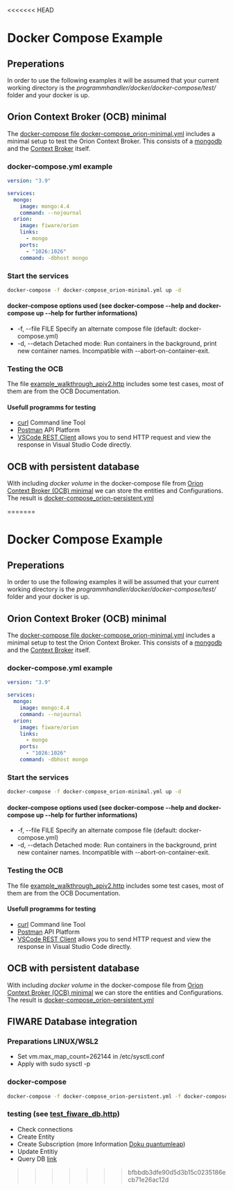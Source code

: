 <<<<<<< HEAD
# Docker Compose Example
## Preperations
In order to use the following examples it will be assumed that your current working directory is the *programmhandler/docker/docker-compose/test/* folder and your docker is up. 

## Orion Context Broker (OCB) minimal

The [docker-compose file docker-compose_orion-minimal.yml](docker-compose_orion-minimal.yml) includes a minimal setup to test the Orion Context Broker. This consists of a [mongodb](https://www.mongodb.com/) and the [Context Broker](https://fiware-orion.readthedocs.io/en/master/) itself.

### docker-compose.yml example
```yaml
version: "3.9"

services:
  mongo:
    image: mongo:4.4
    command: --nojournal
  orion:
    image: fiware/orion
    links:
      - mongo
    ports:
      - "1026:1026"
    command: -dbhost mongo
```

### Start the services
```bash 
docker-compose -f docker-compose_orion-minimal.yml up -d
```
#### docker-compose options used (see docker-compose --help and docker-compose up --help for further informations)
- -f, --file FILE             Specify an alternate compose file
                              (default: docker-compose.yml)
- -d, --detach               Detached mode: Run containers in the background,
                               print new container names. Incompatible with
                               --abort-on-container-exit.

### Testing the OCB
The file [example_walkthrough_apiv2.http](example_walkthrough_apiv2.http) includes some test cases, most of them are from the OCB Documentation.

#### Usefull programms for testing
- [curl](https://curl.se/) Command line Tool
- [Postman](https://www.postman.com/) API Platform
- [VSCode REST Client](https://marketplace.visualstudio.com/items?itemName=humao.rest-client) allows you to send HTTP request and view the response in Visual Studio Code directly.

## OCB with persistent database
With including *docker volume* in the docker-compose file from [Orion Context Broker (OCB) minimal](/docker/docker-compose/README.md#testing-the-ocb) we can store the entities and Configurations. The result is [docker-compose_orion-persistent.yml](docker-compose_orion-persistent.yml)


=======
# Docker Compose Example
## Preperations
In order to use the following examples it will be assumed that your current working directory is the *programmhandler/docker/docker-compose/test/* folder and your docker is up. 

## Orion Context Broker (OCB) minimal

The [docker-compose file docker-compose_orion-minimal.yml](docker-compose_orion-minimal.yml) includes a minimal setup to test the Orion Context Broker. This consists of a [mongodb](https://www.mongodb.com/) and the [Context Broker](https://fiware-orion.readthedocs.io/en/master/) itself.

### docker-compose.yml example
```yaml
version: "3.9"

services:
  mongo:
    image: mongo:4.4
    command: --nojournal
  orion:
    image: fiware/orion
    links:
      - mongo
    ports:
      - "1026:1026"
    command: -dbhost mongo
```

### Start the services
```bash 
docker-compose -f docker-compose_orion-minimal.yml up -d
```
#### docker-compose options used (see docker-compose --help and docker-compose up --help for further informations)
- -f, --file FILE             Specify an alternate compose file
                              (default: docker-compose.yml)
- -d, --detach               Detached mode: Run containers in the background,
                               print new container names. Incompatible with
                               --abort-on-container-exit.

### Testing the OCB
The file [example_walkthrough_apiv2.http](example_walkthrough_apiv2.http) includes some test cases, most of them are from the OCB Documentation.

#### Usefull programms for testing
- [curl](https://curl.se/) Command line Tool
- [Postman](https://www.postman.com/) API Platform
- [VSCode REST Client](https://marketplace.visualstudio.com/items?itemName=humao.rest-client) allows you to send HTTP request and view the response in Visual Studio Code directly.

## OCB with persistent database
With including *docker volume* in the docker-compose file from [Orion Context Broker (OCB) minimal](/docker/docker-compose/README.md#testing-the-ocb) we can store the entities and Configurations. The result is [docker-compose_orion-persistent.yml](docker-compose_orion-persistent.yml)

## FIWARE Database integration

### Preparations LINUX/WSL2
- Set vm.max_map_count=262144 in /etc/sysctl.conf
- Apply with sudo sysctl -p

### docker-compose 
```bash
docker-compose -f docker-compose_orion-persistent.yml -f docker-compose_db.yml -d up
```
### testing (see [test_fiware_db.http](test_fiware_db.http))

- Check connections
- Create Entity
- Create Subscription (more Information [Doku quantumleap](https://quantumleap.readthedocs.io/en/latest/user/using/#orion-subscription))
- Update Entitiy
- Query DB [link](http://localhost:4200/#!/console?query=SELECT%20entity_id,%20entity_type,%20time_index,%20fiware_servicepath,%20__original_ngsi_entity__,%20pressure,%20temperature%0AFROM%20%22doc%22.%22etroom%22%0ALIMIT%20100)



>>>>>>> bfbbdb3dfe90d5d3b15c0235186ecb71e26ac12d
